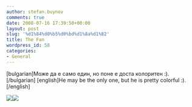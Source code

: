 ```yaml
---
author: stefan.buynov
comments: true
date: 2008-07-16 17:39:50+00:00
layout: post
slug: '%d1%84%d0%b5%d0%bd%d1%8a%d1%82'
title: The Fan
wordpress_id: 58
categories:
- General
---
```


[bulgarian]Може да е само един, но поне е доста колоритен :). [/bulgarian]
[english]He may be the only one, but he is pretty colorful :).[/english]

[![](http://buynov.com/wordpress/wp-content/uploads/2008/12/lyubo_front.jpg)](http://buynov.com/wordpress/wp-content/uploads/2008/12/lyubo_front.jpg)[![](http://buynov.com/wordpress/wp-content/uploads/2008/12/lyubo_back.jpg)](http://buynov.com/wordpress/wp-content/uploads/2008/12/lyubo_back.jpg)
